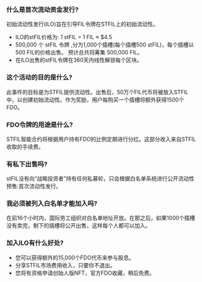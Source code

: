 ### 什么是首次流动资金发行?
初始流动性发行(ILO)旨在引导FIL令牌在STFIL上的初始流动性。

- ILO的stFIL价格为: 1 stFIL = 1 FIL ≈ $4.5
- 500,000 个 stFIL 令牌 ,分为1,000个插槽(每个插槽500 stFIL)，每个插槽以500 FIL的价格出售。 预计总共将筹集 500,000 FIL。
- 在ILO出售的stFIL令牌在360天内线性解锁每个区块。
### 这个活动的目的是什么?
此事件的目标是为STFIL提供流动性。出售后，50万个FIL代币将被放入STFIL中，以创建初始流动性。作为奖励，用户每购买一个插槽将额外获得1500个FDO。

### FDO令牌的用途是什么?
STFIL智能合约将根据用户持有FDO的比例定期进行分红。这部分收入来自STFIL收取的手续费。

### 有私下出售吗?
stFIL没有向“战略投资者”持有任何私募轮，只会根据白名单系统进行公开流动性预售:首次流动性发行。

### 我必须被列入白名单才能加入吗?
在前16个小时内，国际劳工组织对白名单地址开放。在那之后，如果1000个插槽没有卖完，剩下的插槽将公开出售，这样每个人都可以加入。

### 加入ILO有什么好处?

- 您可以获得额外的15,000个FDO代币来参与股息。
- 分享STFIL市场费用收入，只要你不退出。
- 您将有资格申请创始人版NFT，官方FDO收藏，稍后免费。

[//]: # (### Which networks will be supported?)

[//]: # (You may participate in the Initial Liquidity Offering using FILereum. Here's what you need for both:)

[//]: # ()
[//]: # (- Metamask Wallet)

[//]: # (- FIL - this is used to pay for the token and the transaction fees)

[//]: # (### What is the total supply of $FDO?)

[//]: # (The total supply of $FDO is set to 1,000,000,000 tokens, with 1.5% allocated for the Initial Liquidity Event.)

[//]: # ()
[//]: # (### Who founded FDO?)

[//]: # (FDO was founded by an experienced international team, primarily based in Asia & Europe. The team has already established a beloved multi-chain NFT marketplace.)

